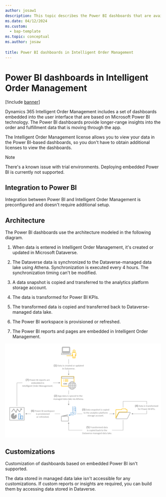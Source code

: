 ```yaml
---
author: josaw1
description: This topic describes the Power BI dashboards that are available in Dynamics 365 Intelligent Order Management.
ms.date: 04/12/2024
ms.custom: 
  - bap-template
ms.topic: conceptual
ms.author: josaw

title: Power BI dashboards in Intelligent Order Management
---
```



# Power BI dashboards in Intelligent Order Management

[!include [banner](includes/banner.md)]


Dynamics 365 Intelligent Order Management includes a set of dashboards embedded into the user interface that are based on Microsoft Power BI technology. The Power BI dashboards provide longer-range insights into the order and fulfillment data that is moving through the app.

The Intelligent Order Management license allows you to view your data in the Power BI-based dashboards, so you don't have to obtain additional licenses to view the dashboards.

> [!NOTE]
> There's a known issue with trial environments. Deploying embedded Power BI is currently not supported.

## Integration to Power BI

Integration between Power BI and Intelligent Order Management is preconfigured and doesn't require additional setup.

## Architecture

The Power BI dashboards use the architecture modeled in the following diagram.

1.  When data is entered in Intelligent Order Management, it's created or updated in Microsoft Dataverse.

2.  The Dataverse data is synchronized to the Dataverse-managed data lake using Athena. Synchronization is executed every 4 hours. The synchronization timing can't be modified.

3.  A data snapshot is copied and transferred to the analytics platform storage account.

4.  The data is transformed for Power BI KPIs.

5.  The transformed data is copied and transferred back to Dataverse-managed data lake.

6.  The Power BI workspace is provisioned or refreshed.

7.  The Power BI reports and pages are embedded in Intelligent Order Management.

![architecture flow.](media/architecture-flow.png)

## Customizations

Customization of dashboards based on embedded Power BI isn't supported. 

The data stored in managed data lake isn't accessible for any customizations. If custom reports or insights are required, you can build them by accessing data stored in Dataverse.
